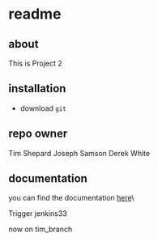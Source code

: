 #
# readme

## about
This is Project 2

## installation
+ download `git`

## repo owner
Tim Shepard
Joseph Samson
Derek White

## documentation
you can find the documentation [here](https://github.com/1803-mar12-net/proj2-derek-joseph-tim)\

Trigger jenkins33
 
 now on tim_branch
